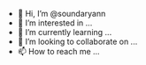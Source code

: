 - 👋 Hi, I’m @soundaryann
- 👀 I’m interested in ...
- 🌱 I’m currently learning ...
- 💞️ I’m looking to collaborate on ...
- 📫 How to reach me ...

<!---
soundaryann/soundaryann is a ✨ special ✨ repository because its `README.md` (this file) appears on your GitHub profile.
You can click the Preview link to take a look at your changes.
--->
